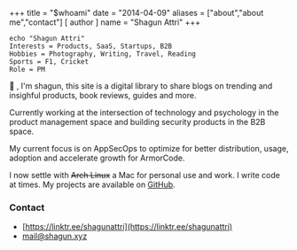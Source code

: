 +++
title = "$whoami"
date = "2014-04-09"
aliases = ["about","about me","contact"]
[ author ]
  name = "Shagun Attri"
+++

```console
echo "Shagun Attri"
Interests = Products, SaaS, Startups, B2B
Hobbies = Photography, Writing, Travel, Reading
Sports = F1, Cricket
Role = PM
```

👋 , I'm shagun, this site is a digital library to share blogs on trending and insighful products, book reviews, guides and more.

Currently working at the intersection of technology and psychology in the product management space and building security products in the B2B space.

My current focus is on AppSecOps to optimize for better distribution, usage, adoption and accelerate growth for ArmorCode.

I now settle with ~~Arch Linux~~ a Mac for personal use and work. I write code at times. My projects are available on
[GitHub](https://github.com/shagunattri).

### Contact
- [https://linktr.ee/shagunattri](https://linktr.ee/shagunattri)
- [mail@shagun.xyz](mailto:mail@shagun.xyz)

<!-- If you're interested in **hiring me** -- here's my
[resume](https://d1fdloi71mui9q.cloudfront.net/alpnyzJhQAO4IekxDnNm_Shagun_Attri_Resume.pdf). -->

<!-- This site uses [hugo](https://gohugo.io/) - a static site generator. The source for this website is [here](https://github.com/shagunattri/site). -->